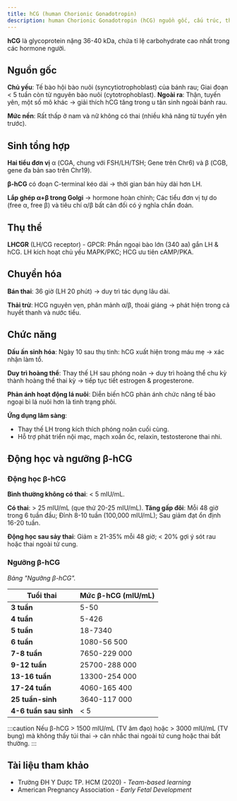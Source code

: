 ```yaml
---
title: hCG (human Chorionic Gonadotropin)
description: human Chorionic Gonadotropin (hCG) nguồn gốc, cấu trúc, thụ thể, chuyển hóa, chức năng và động học.
---
```


**hCG** là glycoprotein nặng 36-40 kDa, chứa tỉ lệ carbohydrate cao nhất trong các hormone người.

## Nguồn gốc

**Chủ yếu**: Tế bào hội bào nuôi (syncytiotrophoblast) của bánh rau; Giai đoạn < 5 tuần còn từ nguyên bào nuôi (cytotrophoblast). **Ngoài ra**: Thận, tuyến yên, một số mô khác → giải thích hCG tăng trong u tân sinh ngoài bánh rau.

**Mức nền**: Rất thấp ở nam và nữ không có thai (nhiều khả năng từ tuyến yên trước).

## Sinh tổng hợp

**Hai tiểu đơn vị** α (CGA, chung với FSH/LH/TSH; Gene trên Chr6) và β (CGB, gene đa bản sao trên Chr19).

**β-hCG** có đoạn C-terminal kéo dài → thời gian bán hủy dài hơn LH.

**Lắp ghép α+β trong Golgi** → hormone hoàn chỉnh; Các tiểu đơn vị tự do (free α, free β) và tiêu chí α/β bất cân đối có ý nghĩa chẩn đoán.

## Thụ thể

**LHCGR** (LH/CG receptor) - GPCR: Phần ngoại bào lớn (340 aa) gắn LH & hCG. LH kích hoạt chủ yếu MAPK/PKC; HCG ưu tiên cAMP/PKA.

## Chuyển hóa

**Bán thai**: 36 giờ (LH 20 phút) → duy trì tác dụng lâu dài.

**Thải trừ**: HCG nguyên vẹn, phân mảnh α/β, thoái giáng → phát hiện trong cả huyết thanh và nước tiểu.

## Chức năng

**Dấu ấn sinh hóa**: Ngày 10 sau thụ tinh: hCG xuất hiện trong máu mẹ → xác nhận làm tổ.

**Duy trì hoàng thể**: Thay thế LH sau phóng noãn → duy trì hoàng thể chu kỳ thành hoàng thể thai kỳ → tiếp tục tiết estrogen & progesterone.

**Phản ánh hoạt động lá nuôi**: Diễn biến hCG phản ánh chức năng tế bào ngoại bì lá nuôi hơn là tình trạng phôi.

**Ứng dụng lâm sàng**:

- Thay thế LH trong kích thích phóng noãn cuối cùng.
- Hỗ trợ phát triển nội mạc, mạch xoắn ốc, relaxin, testosterone thai nhi.

## Động học và ngưỡng β-hCG

### Động học β-hCG

**Bình thường không có thai**: < 5 mIU/mL.

**Có thai**: > 25 mIU/mL (que thử 20-25 mIU/mL). **Tăng gấp đôi**: Mỗi 48 giờ trong 6 tuần đầu; Đỉnh 8-10 tuần (100,000 mIU/mL); Sau giảm đạt ổn định 16-20 tuần.

**Động học sau sảy thai**: Giảm ≥ 21-35% mỗi 48 giờ; < 20% gợi ý sót rau hoặc thai ngoài tử cung.

### Ngưỡng β-hCG

_Bảng "Ngưỡng β-hCG"._

| Tuổi thai             | Mức β-hCG (mIU/mL) |
| --------------------- | ------------------ |
| **3 tuần**            | 5-50               |
| **4 tuần**            | 5-426              |
| **5 tuần**            | 18-7340            |
| **6 tuần**            | 1080-56 500        |
| **7-8 tuần**          | 7650-229 000       |
| **9-12 tuần**         | 25700-288 000      |
| **13-16 tuần**        | 13300-254 000      |
| **17-24 tuần**        | 4060-165 400       |
| **25 tuần-sinh**      | 3640-117 000       |
| **4-6 tuần sau sinh** | < 5                |

:::caution
Nếu β-hCG > 1500 mIU/mL (TV âm đạo) hoặc > 3000 mIU/mL (TV bụng) mà không thấy túi thai → cân nhắc thai ngoài tử cung hoặc thai bất thường.
:::

## Tài liệu tham khảo

- Trường ĐH Y Dược TP. HCM (2020) - _Team-based learning_
- American Pregnancy Association - _Early Fetal Development_

